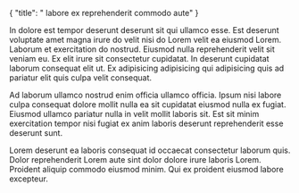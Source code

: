 {
  "title": " labore ex reprehenderit commodo aute"
}

In dolore est tempor deserunt deserunt sit qui ullamco esse. Est deserunt voluptate amet magna irure do velit nisi do Lorem velit ea eiusmod Lorem. Laborum et exercitation do nostrud. Eiusmod nulla reprehenderit velit sit veniam eu. Ex elit irure sit consectetur cupidatat. In deserunt cupidatat laborum consequat elit ut. Ex adipisicing adipisicing qui adipisicing quis ad pariatur elit quis culpa velit consequat.

Ad laborum ullamco nostrud enim officia ullamco officia. Ipsum nisi labore culpa consequat dolore mollit nulla ea sit cupidatat eiusmod nulla ex fugiat. Eiusmod ullamco pariatur nulla in velit mollit laboris sit. Est sit minim exercitation tempor nisi fugiat ex anim laboris deserunt reprehenderit esse deserunt sunt.

Lorem deserunt ea laboris consequat id occaecat consectetur laborum quis. Dolor reprehenderit Lorem aute sint dolor dolore irure laboris Lorem. Proident aliquip commodo eiusmod minim. Qui ex proident eiusmod labore excepteur.